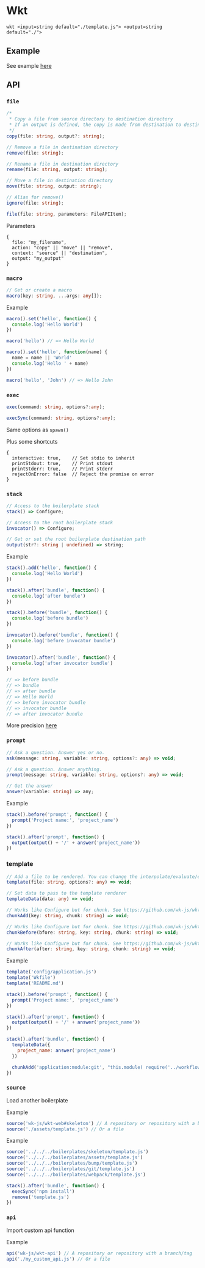 # Wkt

```
wkt <input=string default="./template.js"> <output=string default="./">
```

## Example

See example [here](https://github.com/wk-js/wkt-web/blob/master/skeleton/template.js)

## API

### `file`

```ts
/*
 * Copy a file from source directory to destination directory
 * If an output is defined, the copy is made from destination to destination directory
 */
copy(file: string, output?: string);
```

```ts
// Remove a file in destination directory
remove(file: string);
```

```ts
// Rename a file in destination directory
rename(file: string, output: string);
```

```ts
// Move a file in destination directory
move(file: string, output: string);
```

```ts
// Alias for remove()
ignore(file: string);
```

```ts
file(file: string, parameters: FileAPIItem);
```

Parameters

```
{
  file: "my_filename",
  action: "copy" || "move" || "remove",
  context: "source" || "destination",
  output: "my_output"
}
```

### `macro`

```ts
// Get or create a macro
macro(key: string, ...args: any[]);
```

Example
```js
macro().set('hello', function() {
  console.log('Hello World')
})

macro('hello') // => Hello World

macro().set('hello', function(name) {
  name = name || 'World'
  console.log('Hello ' + name)
})

macro('hello', 'John') // => Hello John
```

### `exec`

```ts
exec(command: string, options?:any);
```

```ts
execSync(command: string, options?:any);
```

Same options as `spawn()`

Plus some shortcuts

```
{
  interactive: true,    // Set stdio to inherit
  printStdout: true,    // Print stdout
  printStderr: true,    // Print stderr
  rejectOnError: false  // Reject the promise on error
}
```


### `stack`

```ts
// Access to the boilerplate stack
stack() => Configure;
```

```ts
// Access to the root boilerplate stack
invocator() => Configure;
```

```ts
// Get or set the root boilerplate destination path
output(str?: string | undefined) => string;
```

Example
```js
stack().add('hello', function() {
  console.log('Hello World')
})

stack().after('bundle', function() {
  console.log('after bundle')
})

stack().before('bundle', function() {
  console.log('before bundle')
})

invocator().before('bundle', function() {
  console.log('before invocator bundle')
})

invocator().after('bundle', function() {
  console.log('after invocator bundle')
})

// => before bundle
// => bundle
// => after bundle
// => Hello World
// => before invocator bundle
// => invocator bundle
// => after invocator bundle
```

More precision [here](https://github.com/wk-js/wkt/blob/master/lib/stack)

### `prompt`

```ts
// Ask a question. Answer yes or no.
ask(message: string, variable: string, options?: any) => void;
```

```ts
// Ask a question. Answer anything.
prompt(message: string, variable: string, options?: any) => void;
```

```ts
// Get the answer
answer(variable: string) => any;
```

Example

```js
stack().before('prompt', function() {
  prompt('Project name:', 'project_name')
})

stack().after('prompt', function() {
  output(output() + '/' + answer('project_name'))
})
```

### template

```ts
// Add a file to be rendered. You can change the interpolate/evaluate/escape regex in options
template(file: string, options?: any) => void;
```

```ts
// Set data to pass to the template renderer
templateData(data: any) => void;
```

```ts
// Works like Configure but for chunk. See https://github.com/wk-js/wkt/blob/master/lib/api/template/chunk_stack.ts
chunkAdd(key: string, chunk: string) => void;
```

```ts
// Works like Configure but for chunk. See https://github.com/wk-js/wkt/blob/master/lib/api/template/chunk_stack.ts
chunkBefore(bfore: string, key: string, chunk: string) => void;
```

```ts
// Works like Configure but for chunk. See https://github.com/wk-js/wkt/blob/master/lib/api/template/chunk_stack.ts
chunkAfter(after: string, key: string, chunk: string) => void;
```

Example

```js
template('config/application.js')
template('Wkfile')
template('README.md')

stack().before('prompt', function() {
  prompt('Project name:', 'project_name')
})

stack().after('prompt', function() {
  output(output() + '/' + answer('project_name'))
})

stack().after('bundle', function() {
  templateData({
    project_name: answer('project_name')
  })

  chunkAdd('application:module:git', "this.module( require('../workflow/modules/git.js') )")
})
```

### `source`

Load another boilerplate

Example

```js
source('wk-js/wkt-web#skeleton') // A repository or repository with a branch/tag
source('./assets/template.js') // Or a file
```

Example
```js
source('../../../boilerplates/skeleton/template.js')
source('../../../boilerplates/assets/template.js')
source('../../../boilerplates/bump/template.js')
source('../../../boilerplates/git/template.js')
source('../../../boilerplates/webpack/template.js')

stack().after('bundle', function() {
  execSync('npm install')
  remove('template.js')
})
```

### `api`

Import custom api function

Example

```js
api('wk-js/wkt-api') // A repository or repository with a branch/tag
api('./my_custom_api.js') // Or a file
```